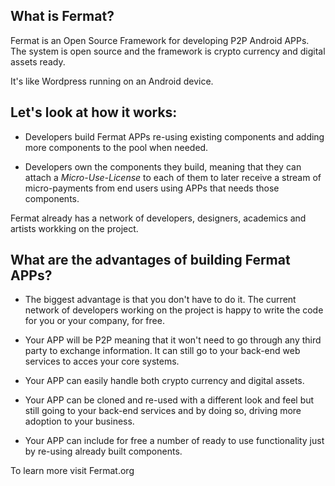 

## What is Fermat?

Fermat is an Open Source Framework for developing P2P Android APPs. The system is open source and the framework is crypto currency and digital assets ready.

It's like Wordpress running on an Android device.

## Let's look at how it works: 

* Developers build Fermat APPs re-using existing components and adding more components to the pool when needed. 

* Developers own the components they build, meaning that they can attach a _Micro-Use-License_ to each of them to later receive a stream of micro-payments from end users using APPs that needs those components.

Fermat already has a network of developers, designers, academics and artists workking on the project. 

## What are the advantages of building Fermat APPs?

* The biggest advantage is that you don't have to do it. The current network of developers working on the project is happy to write the code for you or your company, for free.

* Your APP will be P2P meaning that it won't need to go through any third party to exchange information. It can still go to your back-end web services to acces your core systems. 

* Your APP can easily handle both crypto currency and digital assets.

* Your APP can be cloned and re-used with a different look and feel but still going to your back-end services and by doing so, driving more adoption to your business.

* Your APP can include for free a number of ready to use functionality just by re-using already built components.

To learn more visit Fermat.org
